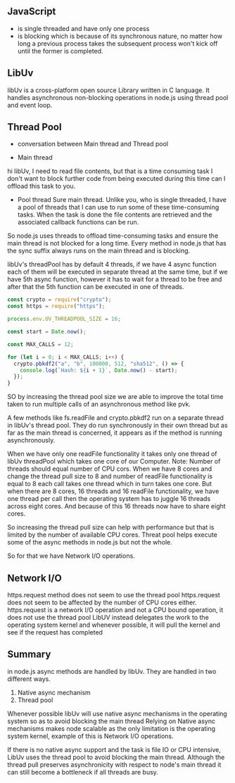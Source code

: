 ## JavaScript

- is single threaded and have only one process
- is blocking which is because of its synchronous nature, no matter how long a previous process takes the subsequent process won't kick off until the former is completed.

## LibUv

libUv is a cross-platform open source Library written in C language. It handles asynchronous non-blocking operations in node.js using thread pool and event loop.

## Thread Pool

- conversation between Main thread and Thread pool

- Main thread

hi libUv, I need to read file contents, but that is a time consuming task I don't want to block further code from being executed during this time can I offload this task to you.

- Pool thread
Sure main thread. Unlike you, who is single threaded, I have a pool of threads that I can use to run some of these
time-consuming tasks. When the task is done the file contents are retrieved and the associated callback functions can be run.

So node.js uses threads to offload time-consuming tasks and ensure the main thread is not blocked for a long time.
Every method in node.js that has the sync suffix always runs on the main thread and is blocking.

libUv's threadPool has by default 4 threads, if we have 4 async function each of them will be executed in separate thread at the same time, but if we have 5th async function, however it has to wait for a thread to be free and after that the 5th function can be executed in one of threads.

```js
const crypto = require("crypto");
const https = require("https");

process.env.UV_THREADPOOL_SIZE = 16;

const start = Date.now();

const MAX_CALLS = 12;

for (let i = 0; i < MAX_CALLS; i++) {
  crypto.pbkdf2("a", "b", 100000, 512, "sha512", () => {
    console.log(`Hash: ${i + 1}`, Date.now() - start);
  });
}
```

SO by increasing the thread pool size we are able to improve the total time taken to run multiple calls of an asynchronous method like pvk.

A few methods like fs.readFile and crypto.pbkdf2 run on a separate thread in libUv's thread pool. They do run synchronously in their own thread but as far as the main thread is concerned, it appears as if the method is running asynchronously.

When we have only one readFile functionality it takes only one thread of libUv threadPool which takes one core of our Computer.
Note: Number of threads should equal number of CPU cors. 
When we have 8 cores and change the thread pull size to 8 and number of readFile functionality is equal to 8 each call takes one thread which in turn takes one core. 
But when there are 8 cores, 16 threads and 16 readFile functionality, we have one thread per call then the operating system has to juggle 16 threads across eight cores.
And because of this 16 threads now have to share eight cores.

So increasing the thread pull size can help with performance but that is limited by the number of available CPU cores.
Threat pool helps execute some of the async methods in node.js but not the whole.

So for that we have Network I/O operations.

## Network I/O

https.request method does not seem to use the thread pool
https.request does not seem to be affected by the number of CPU cores either.
https.request is a network I/O operation and not a CPU bound operation, it does not use the thread pool
LibUV instead delegates the work to the operating system kernel and whenever possible, it will pull the kernel and see  if the request has completed

## Summary

in node.js async methods are handled by libUv.
They are handled in two different ways.
1. Native async mechanism
2. Thread pool

Whenever possible libUv will use native async mechanisms in the operating system so as to avoid blocking the main thread
Relying on Native async mechanisms makes node scalable as the only limitation is the operating system kernel, example of this is Network I/O operations.

If there is no native async support and the task is file IO or CPU intensive, LibUv uses the thread pool to avoid blocking the main thread.
Although the thread pull preserves asynchronicity with respect to node's main thread it can still become a bottleneck if all threads are busy.